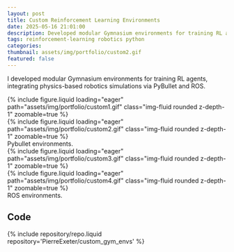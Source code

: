 ```yaml
---
layout: post
title: Custom Reinforcement Learning Environments
date: 2025-05-16 21:01:00
description: Developed modular Gymnasium environments for training RL agents, integrating physics-based robotics simulations via PyBullet and ROS.
tags: reinforcement-learning robotics python
categories:
thumbnail: assets/img/portfolio/custom2.gif
featured: false
---
```


I developed modular Gymnasium environments for training RL agents, integrating physics-based robotics simulations via PyBullet and ROS.

<div class="row mt-3">
    <div class="col-sm mt-3 mt-md-0">
        {% include figure.liquid loading="eager" path="assets/img/portfolio/custom1.gif" class="img-fluid rounded z-depth-1" zoomable=true %}
    </div>
    <div class="col-sm mt-3 mt-md-0">
        {% include figure.liquid loading="eager" path="assets/img/portfolio/custom2.gif" class="img-fluid rounded z-depth-1" zoomable=true %}
    </div>
</div>
<div class="caption">
    Pybullet environments.
</div>


<div class="row mt-3">
    <div class="col-sm mt-3 mt-md-0">
        {% include figure.liquid loading="eager" path="assets/img/portfolio/custom3.gif" class="img-fluid rounded z-depth-1" zoomable=true %}
    </div>
    <div class="col-sm mt-3 mt-md-0">
        {% include figure.liquid loading="eager" path="assets/img/portfolio/custom4.gif" class="img-fluid rounded z-depth-1" zoomable=true %}
    </div>
</div>
<div class="caption">
    ROS environments.
</div>


## Code

{% include repository/repo.liquid repository='PierreExeter/custom_gym_envs' %}

